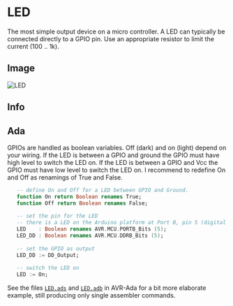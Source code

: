 # LED

The most simple output device on a micro controller. A LED can typically be connected directly to a GPIO pin. Use an appropriate resistor to limit the current (100 .. 1k).

## Image

![LED](/img/LED.jpg)

## Info


## Ada

GPIOs are handled as boolean variables. Off (dark) and on (light) depend on your wiring. If the LED is between a GPIO and ground the GPIO must have high level to switch the LED on.  If the LED is between a GPIO and Vcc the GPIO must have low level to switch the LED on. I recommend to redefine On and Off as renamings of True and False.

```ada
   -- define On and Off for a LED between GPIO and Ground.
   function On return Boolean renames True;
   function Off return Boolean renames False;
   
   -- set the pin for the LED
   -- there is a LED on the Arduino platform at Port B, pin 5 (digital pin 13)
   LED    : Boolean renames AVR.MCU.PORTB_Bits (5);
   LED_DD : Boolean renames AVR.MCU.DDRB_Bits (5);
   
   -- set the GPIO as output
   LED_DD := DD_Output; 
   
   -- switch the LED on
   LED := On;
```

See the files [`LED.ads`](https://sourceforge.net/p/avr-ada/code/ci/master/tree/apps/delays/led.ads) and [`LED.adb`](https://sourceforge.net/p/avr-ada/code/ci/master/tree/apps/delays/led.adb) in AVR-Ada for a bit more elaborate example, still producing only single assembler commands.